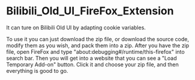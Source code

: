 # Bilibili_Old_UI_FireFox_Extension
It can ture on Bilibili Old UI by adapting cookie variables. 

To use it you can just download the zip file, or download the source code, modify them as you wish, and pack them into a zip.
After you have the zip file, open FireFox and type "about:debugging#/runtime/this-firefox" into search bar.
Then you will get into a website that you can see a "Load Temporary Add-on" button.
Click it and choose your zip file, and then everything is good to go.
